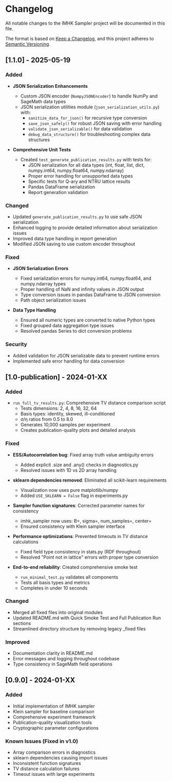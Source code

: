 # Changelog

All notable changes to the IMHK Sampler project will be documented in this file.

The format is based on [Keep a Changelog](https://keepachangelog.com/en/1.0.0/),
and this project adheres to [Semantic Versioning](https://semver.org/spec/v2.0.0.html).

## [1.1.0] - 2025-05-19

### Added
- **JSON Serialization Enhancements**
  - Custom JSON encoder (`NumpyJSONEncoder`) to handle NumPy and SageMath data types
  - JSON serialization utilities module (`json_serialization_utils.py`) with:
    - `sanitize_data_for_json()` for recursive type conversion
    - `save_json_safely()` for robust JSON saving with error handling
    - `validate_json_serializable()` for data validation
    - `debug_data_structure()` for troubleshooting complex data structures
  
- **Comprehensive Unit Tests**
  - Created `test_generate_publication_results.py` with tests for:
    - JSON serialization for all data types (int, float, list, dict, numpy.int64, numpy.float64, numpy.ndarray)
    - Proper error handling for unsupported data types
    - Specific tests for Q-ary and NTRU lattice results
    - Pandas DataFrame serialization
    - Report generation validation

### Changed
- Updated `generate_publication_results.py` to use safe JSON serialization
- Enhanced logging to provide detailed information about serialization issues
- Improved data type handling in report generation
- Modified JSON saving to use custom encoder throughout

### Fixed
- **JSON Serialization Errors**
  - Fixed serialization errors for numpy.int64, numpy.float64, and numpy.ndarray types
  - Proper handling of NaN and infinity values in JSON output
  - Type conversion issues in pandas DataFrame to JSON conversion
  - Path object serialization issues
  
- **Data Type Handling**
  - Ensured all numeric types are converted to native Python types
  - Fixed grouped data aggregation type issues
  - Resolved pandas Series to dict conversion problems

### Security
- Added validation for JSON serializable data to prevent runtime errors
- Implemented safe error handling for data conversion

## [1.0-publication] - 2024-01-XX

### Added
- `run_full_tv_results.py`: Comprehensive TV distance comparison script
  - Tests dimensions: 2, 4, 8, 16, 32, 64
  - Basis types: identity, skewed, ill-conditioned
  - σ/η ratios from 0.5 to 8.0
  - Generates 10,000 samples per experiment
  - Creates publication-quality plots and detailed analysis

### Fixed
- **ESS/Autocorrelation bug**: Fixed array truth value ambiguity errors
  - Added explicit .size and .any() checks in diagnostics.py
  - Resolved issues with 1D vs 2D array handling
  
- **sklearn dependencies removed**: Eliminated all scikit-learn requirements
  - Visualization now uses pure matplotlib/numpy
  - Added `USE_SKLEARN = False` flag in experiments.py
  
- **Sampler function signatures**: Corrected parameter names for consistency
  - imhk_sampler now uses: B=, sigma=, num_samples=, center=
  - Ensured consistency with Klein sampler interface
  
- **Performance optimizations**: Prevented timeouts in TV distance calculations
  - Fixed field type consistency in stats.py (RDF throughout)
  - Resolved "Point not in lattice" errors with proper type conversion
  
- **End-to-end reliability**: Created comprehensive smoke test
  - `run_minimal_test.py` validates all components
  - Tests all basis types and metrics
  - Completes in under 10 seconds

### Changed
- Merged all fixed files into original modules
- Updated README.md with Quick Smoke Test and Full Publication Run sections
- Streamlined directory structure by removing legacy _fixed files

### Improved
- Documentation clarity in README.md
- Error messages and logging throughout codebase
- Type consistency in SageMath field operations

## [0.9.0] - 2024-01-XX

### Added
- Initial implementation of IMHK sampler
- Klein sampler for baseline comparison
- Comprehensive experiment framework
- Publication-quality visualization tools
- Cryptographic parameter configurations

### Known Issues (Fixed in v1.0)
- Array comparison errors in diagnostics
- sklearn dependencies causing import issues
- Inconsistent function signatures
- TV distance calculation failures
- Timeout issues with large experiments